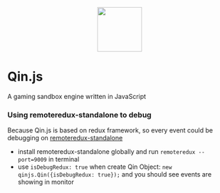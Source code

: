 <p align="center"><img height="100px" width="100px" src="https://raw.githubusercontent.com/TyrealGray/Qin.js/master/qin.png"></p>

# Qin.js
A gaming sandbox engine written in JavaScript

### Using remoteredux-standalone to debug
Because Qin.js is based on redux framework, so every event could be debugging on [remoteredux-standalone](https://github.com/TyrealGray/remoteredux-standalone)
* install remoteredux-standalone globally and run `remoteredux --port=9009` in terminal
* use `isDebugRedux: true` when create Qin Object: `new qinjs.Qin({isDebugRedux: true});` and you should see events are showing in monitor 
